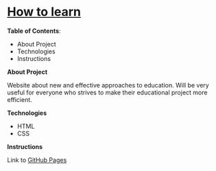 # [How to learn](https://victoriasmi.github.io/how-to-learn/)

**Table of Contents**: 
* About Project
* Technologies
* Instructions

**About Project**

Website about new and effective approaches to education.
Will be very useful for everyone who strives to make their educational project more efficient. 

**Technologies**

* HTML
* CSS

**Instructions**

Link to [GitHub Pages](https://victoriasmi.github.io/how-to-learn/)
